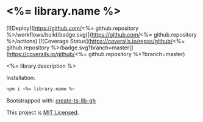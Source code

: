 # <%= library.name %>

[![Deploy](https://github.com/<%= github.repository %>/workflows/build/badge.svg)](https://github.com/<%= github.repository %>/actions)
[![Coverage Status](https://coveralls.io/repos/github/<%= github.repository %>/badge.svg?branch=master)](https://coveralls.io/github/<%= github.repository %>?branch=master)

<%= library.description %>

<!-- TODO: add extended examples -->

Installation:

```sh
npm i <%= library.name %>
```

<!-- TODO: add usage examples -->

Bootstrapped with: [create-ts-lib-gh](https://github.com/glebbash/create-ts-lib-gh)

This project is [MIT Licensed](LICENSE).
